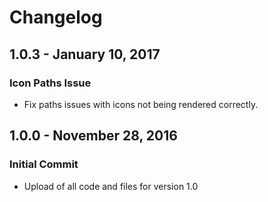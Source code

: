 # Changelog

## 1.0.3 - January 10, 2017

### Icon Paths Issue
- Fix paths issues with icons not being rendered correctly.

## 1.0.0 - November 28, 2016

### Initial Commit
- Upload of all code and files for version 1.0

